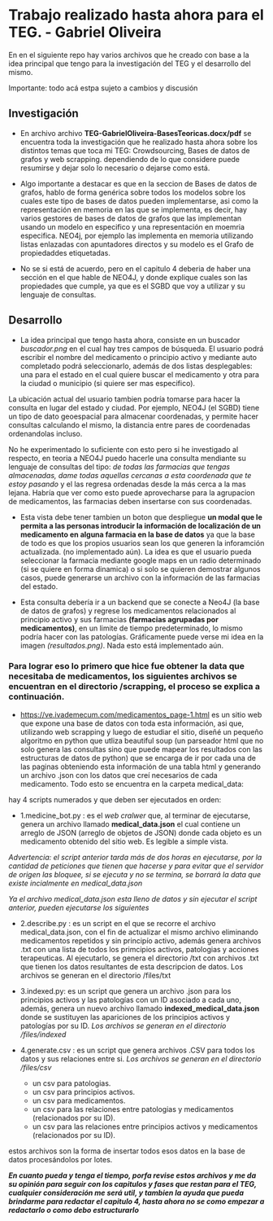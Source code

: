 
# Trabajo realizado hasta ahora para el TEG. - Gabriel Oliveira

En en el siguiente repo hay varios archivos que he creado con base a la idea principal que tengo para la investigación del TEG y el desarrollo del mismo. 

Importante: todo acá estpa sujeto a cambios y discusión


## Investigación

- En archivo archivo **TEG-GabrielOliveira-BasesTeoricas.docx/pdf** se encuentra toda la investigación que he realizado hasta ahora sobre los distintos temas que toca mi TEG: Crowdsourcing, Bases de datos de grafos y web scrapping. dependiendo de lo que considere puede resumirse y dejar solo lo necesario o dejarse como está.

- Algo importante a destacar es que en la seccion de Bases de datos de grafos, hablo de forma genérica sobre todos los modelos sobre los cuales este tipo de bases de datos pueden implementarse, asi como la representación en memoria en las que se implementa, es decir, hay varios gestores de bases de datos de grafos que las implementan usando un modelo en especifico y una representación en moemria especifica. NEO4j, por ejemplo las implementa en memoria utilizando listas enlazadas con apuntadores directos y su modelo es el Grafo de propiedaddes etiquetadas.

- No se si está de acuerdo, pero en el capitulo 4 deberia de haber una sección en el que hable de NEO4J, y donde explique cuales son las propiedades que cumple, ya que es el SGBD que voy a utilizar y su lenguaje de consultas.

## Desarrollo

- La idea principal que tengo hasta ahora, consiste en un buscador *buscador.png* en el cual hay tres campos de búsqueda. El usuario podrá escribir el nombre del medicamento o principio activo y mediante auto completado podrá seleccionarlo, además de dos listas desplegables: una para el estado en el cual quiere buscar el medicamento y otra para la ciudad o municipio (si quiere ser mas especifico). 


La ubicación actual del usuario tambien podría tomarse para hacer la consulta en lugar del estado y ciudad. Por ejemplo, NEO4J (el SGBD) tiene un tipo de dato geoespacial para almacenar coordenadas, y permite hacer consultas calculando el mismo, la distancia entre pares de coordenadas ordenandolas incluso.

No he experimentado lo suficiente con esto pero si he investigado al respecto, en teoria a NEO4J puedo hacerle una consulta mendiante su lenguaje de consultas del tipo: *de todas las farmacias que tengas almacenadas, dame todas aquellas cercanas a esta coordenada que te estoy pasando* y el las regresa ordenadas desde la más cerca a la mas lejana. Habría que ver como esto puede aprovecharse para la agrupacion de medicamentos, las farmacias deben insertarse con sus coordenadas.

- Esta vista debe tener tambien un boton que despliegue **un modal que le permita a las personas introducir la información de localización de un medicamento en alguna farmacia en la base de datos** ya que la base de todo es que los propios usuarios sean los que generen la inforamción actualizada. (no implementado aún). La idea es que el usuario pueda seleccionar la farmacia mediante google maps en un radio determinado (si se quiere en forma dinamica) o si solo se quieren demostrar algunos casos, puede generarse un archivo con la información de las farmacias del estado.

- Esta consulta debería ir a un backend que se conecte a Neo4J (la base de datos de grafos) y regrese los medicamentos relacionados al principio activo y sus farmacias **(farmacias agrupadas por medicamentos)**, en un limite de tiempo predeterminado, lo mismo podría hacer con las patologías. Gráficamente puede verse mi idea en la imagen *(resultados.png)*. Nada esto está implementado aún.    

### Para lograr eso lo primero que hice fue obtener la data que necesitaba de medicamentos, los siguientes archivos se encuentran en el directorio /scrapping, el proceso se explica a continuación.  

- https://ve.ivademecum.com/medicamentos_page-1.html es un sitio web que expone una base de datos con toda esta información, asi que, utilizando web scrapping y luego de estudiar el sitio, diseñé un pequeño algoritmo en python que utliza beautiful soup (un parseador html que no solo genera las consultas sino que puede mapear los resultados con las estructuras de datos de python) que se encarga de ir por cada una de las paginas obteniendo esta información de una tabla html y generando un archivo .json con los datos que creí necesarios de cada medicamento. Todo esto se encuentra en la carpeta medical_data:

hay 4 scripts numerados y que deben ser ejecutados en orden:

- 1.medicine_bot.py : es el *web cralwer* que, al terminar de ejecutarse, genera un archivo llamado **medical_data.json** el cual contiene un arreglo de JSON (arreglo de objetos de JSON) donde cada objeto es un medicamento obtenido del sitio web. Es legible a simple vista.

*Advertencia: el script anterior tarda más de dos horas en ejecutarse, por la cantidad de peticiones que tienen que hacerse y para evitar que el servidor de origen las bloquee, si se ejecuta y no se termina, se borrará la data que existe incialmente en medical_data.json*

*Ya el archivo medical_data.json esta lleno de datos y sin ejecutar el script anterior, pueden ejecutarse los siguientes*

- 2.describe.py : es un script en el que se recorre el archivo medical_data.json, con el fin de actualizar el mismo archivo eliminando medicamentos repetidos y sin principío activo, además genera archivos .txt con una lista de todos los primcipios activos, patologias y acciones terapeuticas. Al ejecutarlo, se genera el directorio /txt con archivos .txt que tienen los datos resultantes de esta descripcion de datos. Los archivos se generan en el directorio /files/txt

- 3.indexed.py: es un script que genera un archivo .json para los principios activos y las patologías con un ID asociado a cada uno, además, genera un nuevo archivo llamado **indexed_medical_data.json** donde se sustituyen las apariciones de los principios activos y patologías por su ID. *Los archivos se generan en el directorio /files/indexed*

- 4.generate.csv : es un script que genera archivos .CSV para todos los datos y sus relaciones entre si. *Los archivos se generan en el directorio /files/csv*

  - un csv para patologias.
  - un csv para principios activos.
  - un csv para medicamentos.
  - un csv para las relaciones entre patologias y medicamentos (relacionados por su ID).
  - un csv para las relaciones entre principios activos y medicamentos (relacionados por su ID).

 estos archivos son la forma de insertar todos esos datos en la base de datos procesándolos por lotes.


***En cuanto pueda y tenga el tiempo, porfa revise estos archivos y me da su opinión para seguir con los capitulos y fases que restan para el TEG, cualquier consideración me será util, y tambien la ayuda que pueda brindarme para redactar el capitulo 4, hasta ahora no se  como empezar a redactarlo o como debo estructurarlo***